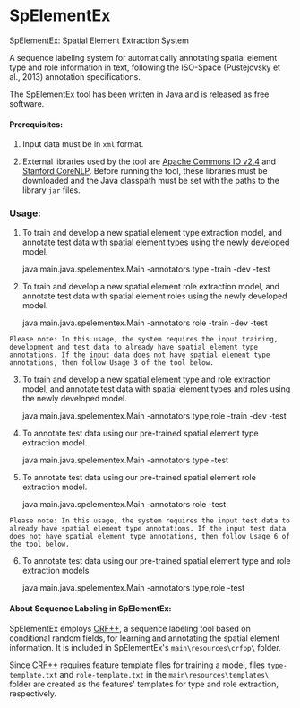 # SpElementEx
SpElementEx: Spatial Element Extraction System

A sequence labeling system for automatically annotating spatial element type and role information in text, following the ISO-Space (Pustejovsky et al., 2013) annotation specifications. 

The SpElementEx tool has been written in Java and is released as free software.

#### Prerequisites:

1) Input data must be in `xml` format.

2) External libraries used by the tool are [Apache Commons IO v2.4](https://commons.apache.org/proper/commons-io/download_io.cgi) and [Stanford CoreNLP](http://nlp.stanford.edu/software/corenlp.shtml#Download). Before running the tool, these libraries must be downloaded and the Java classpath must be set with the paths to the library `jar` files.

### Usage:

1) To train and develop a new spatial element type extraction model, and annotate test data with spatial element types using the newly developed model.

    java main.java.spelementex.Main -annotators type -train <YOUR TRAIN DIRECTORY> -dev <YOUR DEVELOPMENT DIRECTORY> -test <YOUR TEST DIRECTORY>
    
2) To train and develop a new spatial element role extraction model, and annotate test data with spatial element roles using the newly developed model.

    java main.java.spelementex.Main -annotators role -train <YOUR TRAIN DIRECTORY> -dev <YOUR DEVELOPMENT DIRECTORY> -test <YOUR TEST DIRECTORY>
    
`Please note: In this usage, the system requires the input training, development and test data to already have spatial element type annotations. If the input data does not have spatial element type annotations, then follow Usage 3 of the tool below.`
    
3) To train and develop a new spatial element type and role extraction model, and annotate test data with spatial element types and roles using the newly developed model.

    java main.java.spelementex.Main -annotators type,role -train <YOUR TRAIN DIRECTORY> -dev <YOUR DEVELOPMENT DIRECTORY> -test <YOUR TEST DIRECTORY>
    
4) To annotate test data using our pre-trained spatial element type extraction model.

    java main.java.spelementex.Main -annotators type -test <YOUR TEST DIRECTORY>
    
5) To annotate test data using our pre-trained spatial element role extraction model.

    java main.java.spelementex.Main -annotators role -test <YOUR TEST DIRECTORY>
    
`Please note: In this usage, the system requires the input test data to already have spatial element type annotations. If the input test data does not have spatial element type annotations, then follow Usage 6 of the tool below.`

6) To annotate test data using our pre-trained spatial element type and role extraction models.

    java main.java.spelementex.Main -annotators type,role -test <YOUR TEST DIRECTORY>

#### About Sequence Labeling in SpElementEx:

SpElementEx employs [CRF++](https://taku910.github.io/crfpp/), a sequence labeling tool based on conditional random fields, for learning and annotating the spatial element information. It is included in SpElementEx's `main\resources\crfpp\` folder. 

Since [CRF++](https://taku910.github.io/crfpp/) requires feature template files for training a model, files `type-template.txt` and `role-template.txt` in the `main\resources\templates\` folder are created as the features' templates for type and role extraction, respectively.

